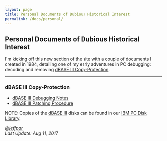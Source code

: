 ```yaml
---
layout: page
title: Personal Documents of Dubious Historical Interest
permalink: /docs/personal/
---
```


Personal Documents of Dubious Historical Interest
-------------------------------------------------

I'm kicking off this new section of the site with a couple of documents I created in 1984, detailing one of my early
adventures in PC debugging: decoding and removing [dBASE III Copy-Protection](#dbase-iii-copy-protection).

---

### dBASE III Copy-Protection

* [dBASE III Debugging Notes](/docs/personal/1984-09-16--DBASE_III_DEBUG.pdf)
* [dBASE III Patching Procedure](/docs/personal/1984-09-25--DBASE_III_PATCH.pdf)

NOTE: Copies of the [dBASE III](/disks/pcx86/apps/other/dbase3/) disks can be found in our [IBM PC Disk Library](/disks/pcx86/).

*[@jeffpar](http://twitter.com/jeffpar)*  
*Last Update: Aug 11, 2017*

